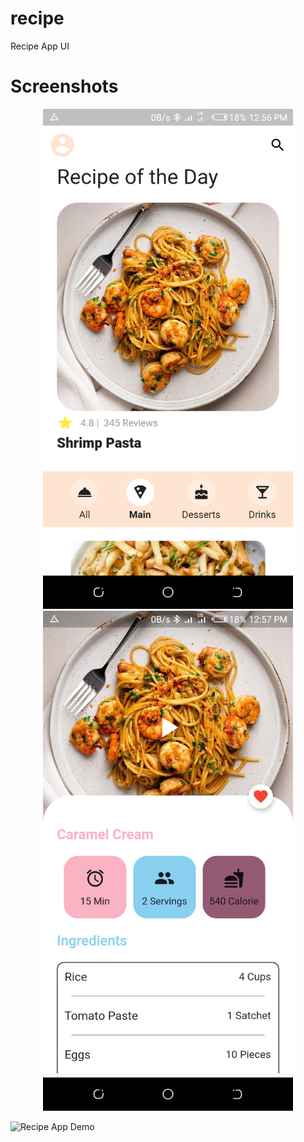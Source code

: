 # recipe

Recipe App UI

# Screenshots
<div align="center">
    <img src="/Screenshots/1.png" width="400px"</img> 
    <img src="/Screenshots/2.png" width="400px"</img> 
</div>

![Recipe App Demo](demo/demo.gif)